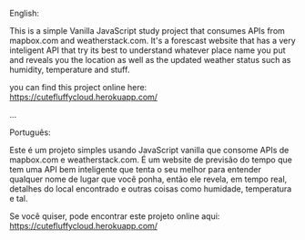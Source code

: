 English:

This is a simple Vanilla JavaScript study project that consumes APIs from mapbox.com and weatherstack.com. It's a forescast website that has a very inteligent API that try its best to understand whatever place name you put and reveals you the location as well as the updated weather status such as humidity, temperature and stuff.

you can find this project online here: https://cutefluffycloud.herokuapp.com/

...

Português:

Este é um projeto simples usando JavaScript vanilla que consome APIs de mapbox.com e weatherstack.com. É um website de previsão do tempo que tem uma API bem inteligente que tenta o seu melhor para entender qualquer nome de lugar que você ponha, então ele revela, em tempo real, detalhes do local encontrado e outras coisas como humidade, temperatura e tal.

Se você quiser, pode encontrar este projeto online aqui: https://cutefluffycloud.herokuapp.com/
